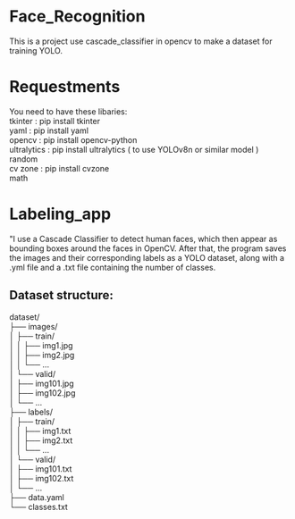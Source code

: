 # Face_Recognition
This is a project use cascade_classifier in opencv to make a dataset for training YOLO. 

# Requestments
You need to have these libaries:  
      tkinter :  pip install tkinter  
			yaml : pip install yaml  
	    opencv : pip install opencv-python  
		  ultralytics : pip install ultralytics ( to use YOLOv8n or similar model )  
		  random  
		  cv zone : pip install cvzone  
		  math

# Labeling_app
"I use a Cascade Classifier to detect human faces, which then appear as bounding boxes around the faces in OpenCV. After that, the program saves the images and their corresponding labels as a YOLO dataset, along with a .yml file and a .txt file containing the number of classes.  
## Dataset structure:
  

dataset/  
├── images/  
│   ├── train/  
│   │   ├── img1.jpg  
│   │   ├── img2.jpg  
│   │   └── ...  
│   └── valid/  
│       ├── img101.jpg  
│       ├── img102.jpg  
│       └── ...  
├── labels/  
│   ├── train/  
│   │   ├── img1.txt  
│   │   ├── img2.txt  
│   │   └── ...  
│   └── valid/  
│       ├── img101.txt  
│       ├── img102.txt  
│       └── ...  
├── data.yaml  
└── classes.txt  
